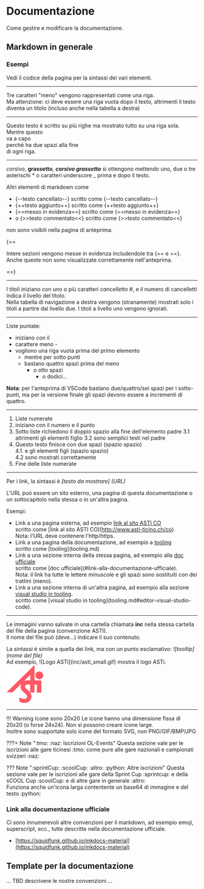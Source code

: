 # Documentazione

Come gestire e modificare la documentazione.

## Markdown in generale
### Esempi
Vedi il codice della pagina per la sintassi dei vari elementi.

---
Tre caratteri "meno" vengono rappresentati come una riga.  
Ma attenzione: ci deve essere una riga vuota dopo il testo, altrimenti il testo diventa un titolo (incluso anche nella tabella a destra)

---
Questo testo è scritto 
su più righe
ma mostrato tutto su 
una riga sola.  
Mentre questo  
va a capo  
perché ha due spazi alla fine  
di ogni riga.

---
*corsivo*, **grassetto**, ***corsivo grassetto*** si ottengono mettendo uno, due o tre asterischi * o caratteri underscore _ prima e dopo il testo.  

Altri elementi di markdown come   

- {--testo cancellato--} scritto come {\--testo cancellato\--}  
- {++testo aggiunto++} scritto come {\++testo aggiunto++}  
- {==messo in evidenza==} scritto come {\==messo in evidenza==}  
- o {>>testo commentato<<} scritto come {\>>testo commentato<<}  

non sono visibili nella pagina di anteprima.

{==

Intere sezioni vengono messe in evidenza includendole tra {\== e ==\}.
Anche queste non sono visualizzate correttamente nell'anteprima.

==}

---
I titoli iniziano con uno o più caratteri *cancelletto* #, e il numero di cancelletti indica il livello del titolo.  
Nella tabella di navigazione a destra vengono (stranamente) mostrati solo i titoli a partire dal livello due. I titoli a livello uno vengono ignorati.

---
Liste puntate:

- iniziano con il
- carattere meno -
- vogliono una riga vuota prima del primo elemento
    - mentre per sotto punti
    - bastano quattro spazi prima del meno
        - o otto spazi
            - o dodici...

**Nota**: per l'anteprima di VSCode bastano due/quattro/sei spazi per i sotto-punti, ma per la versione finale gli spazi devono essere a incrementi di quattro.

---
1. Liste numerate
2. iniziano con il numero e il punto
3. Sotto liste richiedono il doppio spazio alla fine dell'elemento padre
3.1 altrimenti gli elementi figlio 
3.2 sono semplici testi nel padre
4. Questo testo finisce con due spazi (spazio spazio)  
4.1. e gli elementi figli (spazio spazio)  
4.2 sono mostrati correttamente  
5. Fine delle liste numerate

---
Per i link, la sintassi è *[testo da mostrare] (URL)*

L'URL può essere un sito esterno, una pagina di questa documentazione o un sottocapitolo nella stessa o in un'altra pagina.

Esempi:  

- Link a una pagina esterna, ad esempio [link al sito ASTI CO](http://www.asti-ticino.ch/co)  
scritto come \[link al sito ASTI CO](http://www.asti-ticino.ch/co).  
Nota: l'URL deve contenere l'http/https.  
- Link a una pagina della documentazione, ad esempio a [tooling](tooling.md)  
scritto come \[tooling](tooling.md)  
- Link a una sezione interna della stessa pagina, ad esempio alla [doc ufficiale](#link-alla-documentazione-ufficiale)  
scritto come \[doc ufficiale](#link-alla-documentazione-ufficiale).  
Nota: il link ha tutte le lettere minuscole e gli spazi sono sostituiti con dei trattini (meno).
- Link a una sezione interna di un'altra pagina, ad esempio alla sezione [visual studio in tooling](tooling.md#editor-visual-studio-code).  
scritto come \[visual studio in tooling](tooling.md#editor-visual-studio-code).  


---
Le immagini vanno salvate in una cartella chiamata **inc** nella stessa cartella del file della pagina (convenzione ASTI).  
Il nome del file può (deve...) indicare il suo contenuto.  

La sintassi è simile a quella dei link, ma con un punto esclamativo: *!\[tooltip](nome del file)*  
Ad esempio, !\[Logo ASTi](inc/asti_small.gif) mostra il logo ASTi.  
![Logo ASTi](inc/asti_small.gif)

---

!!! Warning Icone sono 20x20
    Le icone hanno una dimensione fissa di 20x20 (o forse 24x24). Non si possono creare icone large.  
    Inoltre sono supportate solo icone del formato SVG, non PNG/GIF/BMP/JPG

???+ Note ":tmo: :naz: Iscrizioni OL-Events"
    Questa sezione vale per le iscrizioni alle gare ticinesi :tmo: come pure
    alle gare nazionali e campionati svizzeri :naz:

??? Note ":sprintCup: :scoolCup: :altro: :python: Altre iscrizioni"
    Questa sezione vale per le iscrizioni alle gare della Sprint Cup :sprintcup: e della sCOOL Cup :scoolCup:
    e di altre gare in generale :altro:  
    Funziona anche un'icona larga contentente un base64 di immagine e del testo :python:

### Link alla documentazione ufficiale
Ci sono innumerevoli altre convenzioni per il markdown, ad esempio emoji, superscript, ecc., tutte descritte nella documentazione ufficiale.
- [https://squidfunk.github.io/mkdocs-material](https://squidfunk.github.io/mkdocs-material)

## Template per la documentazione
... TBD descrivere le nostre convenzioni ...